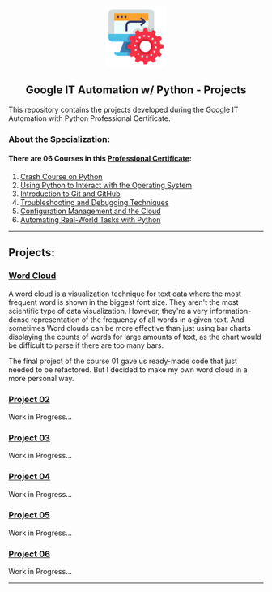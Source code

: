 <p align="center">
  <a href="https://github.com/marcoshsq/Google_IT_Automation_with_Python_Projects">
    <img src="https://github.com/marcoshsq/Google-ITAutomation/blob/main/Automation.png" alt="Smiley face" height="120" width="120">
  </a>
</p>
  <h2 align="center">Google IT Automation w/ Python - Projects</h2>
</div>
 
This repository contains the projects developed during the Google IT Automation with Python Professional Certificate.

### About the Specialization:

#### There are 06 Courses in this [Professional Certificate](https://www.coursera.org/professional-certificates/google-it-automation):

01. [Crash Course on Python](https://www.coursera.org/learn/python-crash-course?specialization=google-it-automation)
02. [Using Python to Interact with the Operating System](https://www.coursera.org/learn/python-operating-system?specialization=google-it-automation)
03. [Introduction to Git and GitHub](https://www.coursera.org/learn/introduction-git-github?specialization=google-it-automation)
04. [Troubleshooting and Debugging Techniques](https://www.coursera.org/learn/troubleshooting-debugging-techniques?specialization=google-it-automation)
05. [Configuration Management and the Cloud](https://www.coursera.org/learn/configuration-management-cloud?specialization=google-it-automation)
06. [Automating Real-World Tasks with Python](https://www.coursera.org/learn/automating-real-world-tasks-python?specialization=google-it-automation)

---

## Projects:

### [Word Cloud](https://github.com/marcoshsq/Google_IT_Automation_with_Python_Projects/tree/main/01.%20Word%20Cloud)

A word cloud is a visualization technique for text data where the most frequent word is shown in the biggest font size. They aren't the most scientific type of data visualization. However, they're a very information-dense representation of the frequency of all words in a given text. And sometimes Word clouds can be more effective than just using bar charts displaying the counts of words for large amounts of text, as the chart would be difficult to parse if there are too many bars.

The final project of the course 01 gave us ready-made code that just needed to be refactored. But I decided to make my own word cloud in a more personal way.

### [Project 02]()

Work in Progress...

### [Project 03]()

Work in Progress...

### [Project 04]()

Work in Progress...

### [Project 05]()

Work in Progress...

### [Project 06]()

Work in Progress...

---
